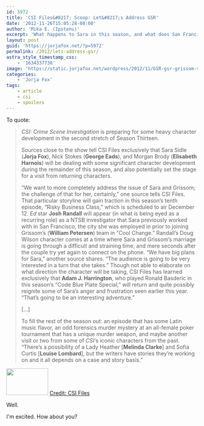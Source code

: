 ```yaml
---
id: 5972
title: 'CSI Files&#8217; Scoop: Let&#8217;s Address GSR'
date: '2012-11-26T15:05:28-08:00'
author: 'Mika E. (Ipstenu)'
excerpt: 'What happens to Sara in this season, and what does San Francisco have to do with it?'
layout: post
guid: 'https://jorjafox.net/?p=5972'
permalink: /2012/lets-address-gsr/
astra_style_timestamp_css:
    - '1634337738'
image: 'https://static.jorjafox.net/wordpress/2012/11/GSR-gsr-grissom-sara-relationship-2377158-1024-769.jpeg'
categories:
    - 'Jorja Fox'
tags:
    - article
    - csi
    - spoilers
---
```


To quote:
<blockquote><em>CSI: Crime Scene Investigation</em> is preparing for some heavy character development in the second stretch of Season Thirteen.

Sources close to the show tell CSI Files exclusively that Sara Sidle (<strong>Jorja Fox</strong>), Nick Stokes (<strong>George Eads</strong>), and Morgan Brody (<strong>Elisabeth Harnois</strong>) will be dealing with some significant character development during the remainder of this season, and also potentially set the stage for a visit from returning characters.

“We want to more completely address the issue of Sara and Grissom; the challenge of that for her, certainly,” one source tells CSI Files. That particular storyline will gain traction in this season’s tenth episode, “Risky Business Class,” which is scheduled to air December 12. <em>Ed</em> star <strong>Josh Randall</strong> will appear (in what is being eyed as a recurring role) as a NTSB investigator that Sara previously worked with in San Francisco, the city she was employed in prior to joining Grissom’s (<strong>William Petersen</strong>) team in “Cool Change.” Randall’s Doug Wilson character comes at a time where Sara and Grissom’s marriage is going through a difficult and straining time, and mere seconds after the couple try yet again to connect on the phone. “We have big plans for Sara,” another source shares. “The audience is going to be very interested in a turn that she takes.” Though not able to elaborate on what direction the character will be taking, CSI Files has learned exclusively that <strong>Adam J. Harrington</strong>, who played Ronald Basderic in this season’s “Code Blue Plate Special,” will return and quite possibly reignite some of Sara’s anger and frustration seen earlier this year. “That’s going to be an interesting adventure.”

[...]

To fill the rest of the season out: an episode that has some Latin music flavor, an odd forensics murder mystery at an all-female poker tournament that has a unique murder weapon, and maybe another visit or two from some of <em>CSI</em>‘s iconic characters from the past. “There’s a possibility of a Lady Heather [<strong>Melinda Clarke</strong>] and Sofia Curtis [<strong>Louise Lombard</strong>], but the writers have stories they’re working on and it all depends on a case and story basis.”</blockquote>
<img class="alignleft size-thumbnail wp-image-5980" title="GSR-gsr-grissom-sara-relationship-2377158-1024-769" src="//static.jorjafox.net/wordpress/2012/11/GSR-gsr-grissom-sara-relationship-2377158-1024-769-110x70.jpeg" alt="" width="110" height="70" /> <a href="http://www.csifiles.com/content/2012/11/report-sara-to-take-an-interesting-turn-residual-fallout-for-nick-on-csi/">Credit: CSI Files</a>

Well.

I'm excited. How about you?